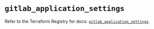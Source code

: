 # `gitlab_application_settings`

Refer to the Terraform Registry for docs: [`gitlab_application_settings`](https://registry.terraform.io/providers/gitlabhq/gitlab/17.10.0/docs/resources/application_settings).
